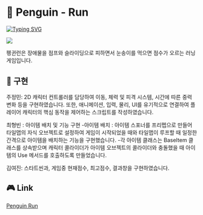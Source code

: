 # :penguin: Penguin - Run 
<a href="https://git.io/typing-svg"><img src="https://readme-typing-svg.demolab.com?font=Fira+Code&size=72&duration=2000&pause=5000&color=F7F7F7&background=000000&center=true&vCenter=true&width=600&height=100&lines=PenguinRun" alt="Typing SVG" /></a>




<img src = "https://github.com/user-attachments/assets/825ac18e-56d4-4434-8ffc-a148ce9517de">


펭귄런은 장애물을 점프와 슬라이딩으로 피하면서
눈송이를 먹으면 점수가 오르는 러닝 게임입니다. 


## :book: 구현
주정민:
2D 캐릭터 컨트롤러를 담당하여 이동, 체력 및 피격 시스템, 시간에 따른 중력 변화 등을 구현하였습니다. 
또한, 애니메이션, 입력, 물리, UI를 유기적으로 연결하여 플레이어 캐릭터의 핵심 동작을 제어하는 스크립트를 작성하였습니다.

최형빈 : 아이템 배치 및 기능 구현
	        -아이템 배치 : 아이템 스포너를 프리펩으로 만들어 타일맵의 자식 오브젝트로 설정하여 게임이 시작되었을 때와 타일맵이 루프할 때 일정한 간격으로 아이템을 배치하는 기능을 구현했습니다.
        	-각 아이템 클래스는 BaseItem 클래스를 상속받으며 캐릭터 콜라이더가 아이템 오브젝트의 콜라이더와 충돌했을 때 아이템의 Use 메서드를 호출하도록 만들었습니다.

김여진: 스타트씬과, 게임중 현재점수, 최고점수, 결과창을 구현하였습니다.


## :video_game: Link
[Penguin Run](https://byeonsangyoon.itch.io/penguinrun)

